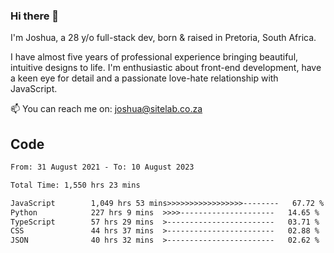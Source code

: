 ### Hi there 👋

I'm Joshua, a 28 y/o full-stack dev, born & raised in Pretoria, South Africa. 

I have almost five years of professional experience bringing beautiful, intuitive designs to life. I'm enthusiastic about front-end development, have a keen eye for detail and a passionate love-hate relationship with JavaScript.

📫 You can reach me on: joshua@sitelab.co.za

## **Code**

<!--START_SECTION:waka-->

```txt
From: 31 August 2021 - To: 10 August 2023

Total Time: 1,550 hrs 23 mins

JavaScript        1,049 hrs 53 mins>>>>>>>>>>>>>>>>>--------   67.72 %
Python            227 hrs 9 mins  >>>>---------------------   14.65 %
TypeScript        57 hrs 29 mins  >------------------------   03.71 %
CSS               44 hrs 37 mins  >------------------------   02.88 %
JSON              40 hrs 32 mins  >------------------------   02.62 %
```

<!--END_SECTION:waka-->
